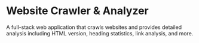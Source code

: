 # Website Crawler & Analyzer

A full-stack web application that crawls websites and provides detailed analysis including HTML version, heading statistics, link analysis, and more.
